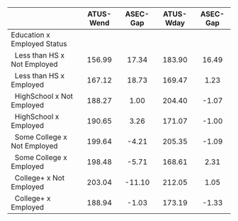 
|                      |    ATUS-Wend |     ASEC-Gap |    ATUS-Wday |     ASEC-Gap |
| -------------------- | :----------: | :----------: | :----------: | :----------: |
| Education x Employed Status |              |              |              |              |
| &nbsp;&nbsp;Less than HS x Not Employed |       156.99 |        17.34 |       183.90 |        16.49 |
| &nbsp;&nbsp;Less than HS x Employed |       167.12 |        18.73 |       169.47 |         1.23 |
| &nbsp;&nbsp;HighSchool x Not Employed |       188.27 |         1.00 |       204.40 |        -1.07 |
| &nbsp;&nbsp;HighSchool x Employed |       190.65 |         3.26 |       171.07 |        -1.00 |
| &nbsp;&nbsp;Some College x Not Employed |       199.64 |        -4.21 |       205.35 |        -1.09 |
| &nbsp;&nbsp;Some College x Employed |       198.48 |        -5.71 |       168.61 |         2.31 |
| &nbsp;&nbsp;College+ x Not Employed |       203.04 |       -11.10 |       212.05 |         1.05 |
| &nbsp;&nbsp;College+ x Employed |       188.94 |        -1.03 |       173.19 |        -1.33 |

